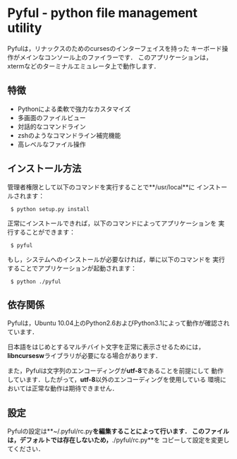 Pyful - python file management utility
======================================

Pyfulは，リナックスのためのcursesのインターフェイスを持った
キーボード操作がメインなコンソール上のファイラーです．
このアプリケーションは， xtermなどのターミナルエミュレータ上で動作します．

特徴
----

* Pythonによる柔軟で強力なカスタマイズ
* 多画面のファイルビュー
* 対話的なコマンドライン
* zshのようなコマンドライン補完機能
* 高レベルなファイル操作

インストール方法
--------------

管理者権限として以下のコマンドを実行することで**/usr/local**に
インストールされます：

     $ python setup.py install

正常にインストールできれば，以下のコマンドによってアプリケーションを
実行することができます：

     $ pyful

もし，システムへのインストールが必要なければ，単に以下のコマンドを
実行することでアプリケーションが起動されます：

     $ python ./pyful

依存関係
--------

Pyfulは，Ubuntu 10.04上のPython2.6およびPython3.1によって動作が確認されています．

日本語をはじめとするマルチバイト文字を正常に表示させるためには，
**libncursesw**ライブラリが必要になる場合があります．

また，Pyfulは文字列のエンコーディングが**utf-8**であることを前提にして
動作しています．したがって，**utf-8**以外のエンコーディングを使用している
環境においては正常な動作は期待できません．

設定
----

Pyfulの設定は**~/.pyful/rc.py**を編集することによって行います．
このファイルは，デフォルトでは存在しないため，**./pyful/rc.py**を
コピーして設定を変更してください．
